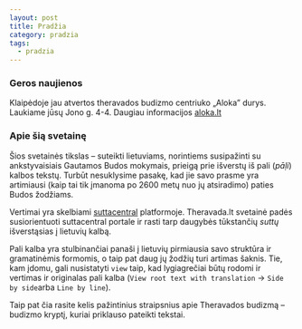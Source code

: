 ```yaml
---
layout: post
title: Pradžia
category: pradzia
tags:
  - pradzia
---
```

### Geros naujienos

Klaipėdoje jau atvertos theravados budizmo centriuko „Aloka” durys. Laukiame jūsų Jono g. 4-4. Daugiau informacijos <a href="https://aloka.lt/">aloka.lt</a>

### Apie šią svetainę

Šios svetainės tikslas  – suteikti lietuviams, norintiems susipažinti su ankstyvaisiais Gautamos Budos mokymais, prieigą prie išverstų iš pali (_pāḷi_) kalbos tekstų. Turbūt nesuklysime pasakę, kad jie savo prasme yra artimiausi (kaip tai tik įmanoma po 2600 metų nuo jų atsiradimo) paties Budos žodžiams. 

Vertimai yra skelbiami [suttacentral](suttacentral.net) platformoje. Theravada.lt svetainė padės susiorientuoti suttacentral portale ir rasti tarp daugybės tūkstančių _suttų_ išverstąsias į lietuvių kalbą.

Pali kalba yra stulbinančiai panaši į lietuvių pirmiausia savo struktūra ir gramatinėmis formomis, o taip pat daug jų žodžių turi artimas šaknis. Tie, kam įdomu, gali nusistatyti `view` taip, kad lygiagrečiai būtų rodomi ir vertimas ir originalas pali kalba (`View root text with translation` -> `Side by side`arba `Line by line`).

Taip pat čia rasite kelis pažintinius straipsnius apie Theravados budizmą  – budizmo kryptį, kuriai priklauso pateikti tekstai.
